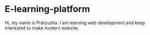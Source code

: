 # E-learning-platform
Hi, my name is Pratyusha.
I am learning web development and keep interested to make modern website.

